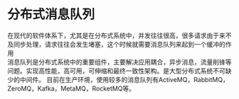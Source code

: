 # 分布式消息队列

在现代的软件体系下，尤其是在分布式系统中，并发往往很高，很多请求由于来不及同步处理，请求往往会发生堵塞，这个时候就需要消息队列来起到一个缓冲的作用</br>
消息队列是分布式系统中的重要组件，主要解决应用耦合，异步消息，流量削锋等问题。实现高性能，高可用，可伸缩和最终一致性架构。是大型分布式系统不可缺少的中间件。 目前在生产环境，使用较多的消息队列有ActiveMQ，RabbitMQ，ZeroMQ，Kafka，MetaMQ，RocketMQ等。
